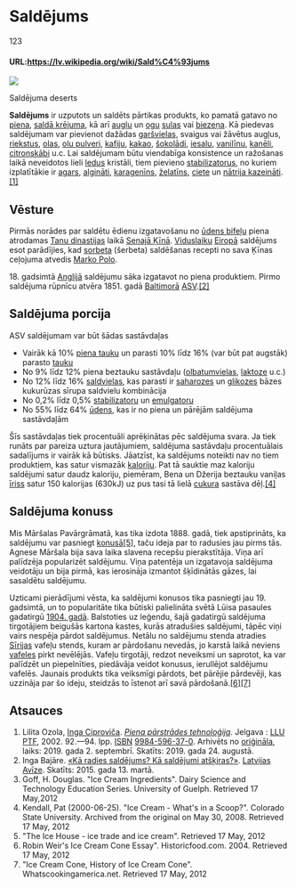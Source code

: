 # Saldējums
123

#### URL:https://lv.wikipedia.org/wiki/Sald%C4%93jums

[![](https://upload.wikimedia.org/wikipedia/commons/3/31/Ice_Cream_dessert_02.jpg)](https://lv.wikipedia.org/wiki/Att%C4%93ls:Ice_Cream_dessert_02.jpg)

Saldējuma deserts

**Saldējums** ir uzputots un saldēts pārtikas produkts, ko pamatā gatavo no [piena](https://lv.wikipedia.org/wiki/Piens "Piens"), [saldā krējuma](https://lv.wikipedia.org/wiki/Saldais_kr%C4%93jums "Saldais krējums"), kā arī [augļu](https://lv.wikipedia.org/wiki/Aug%C4%BCi "Augļi") un [ogu](https://lv.wikipedia.org/wiki/Ogas "Ogas") [sulas](https://lv.wikipedia.org/wiki/Sula "Sula") vai [biezeņa](https://lv.wikipedia.org/w/index.php?title=Biezenis&action=edit&redlink=1 "Biezenis (vēl nav uzrakstīts)"). Kā piedevas saldējumam var pievienot dažādas [garšvielas](https://lv.wikipedia.org/wiki/Gar%C5%A1vielas "Garšvielas"), svaigus vai žāvētus augļus, [riekstus](https://lv.wikipedia.org/wiki/Rieksti "Rieksti"), [olas](https://lv.wikipedia.org/wiki/Olas "Olas"), [olu pulveri](https://lv.wikipedia.org/w/index.php?title=Olu_pulveris&action=edit&redlink=1 "Olu pulveris (vēl nav uzrakstīts)"), [kafiju](https://lv.wikipedia.org/wiki/Kafija "Kafija"), [kakao](https://lv.wikipedia.org/wiki/Kakao "Kakao"), [šokolādi](https://lv.wikipedia.org/wiki/%C5%A0okol%C4%81de "Šokolāde"), [iesalu](https://lv.wikipedia.org/wiki/Iesals "Iesals"), [vanilīnu](https://lv.wikipedia.org/w/index.php?title=Vanil%C4%ABns&action=edit&redlink=1 "Vanilīns (vēl nav uzrakstīts)"), [kanēli](https://lv.wikipedia.org/wiki/Kan%C4%93lis "Kanēlis"), [citronskābi](https://lv.wikipedia.org/wiki/Citronsk%C4%81be "Citronskābe") u.c. Lai saldējumam būtu viendabīga konsistence un ražošanas laikā neveidotos lieli [ledus](https://lv.wikipedia.org/wiki/Ledus "Ledus") kristāli, tiem pievieno [stabilizatorus](https://lv.wikipedia.org/w/index.php?title=Stabilizatori&action=edit&redlink=1 "Stabilizatori (vēl nav uzrakstīts)"), no kuriem izplatītākie ir [agars](https://lv.wikipedia.org/w/index.php?title=Agars&action=edit&redlink=1 "Agars (vēl nav uzrakstīts)"), [algināti](https://lv.wikipedia.org/w/index.php?title=Algin%C4%81ti&action=edit&redlink=1 "Algināti (vēl nav uzrakstīts)"), [karagenīns](https://lv.wikipedia.org/w/index.php?title=Karagen%C4%ABns&action=edit&redlink=1 "Karagenīns (vēl nav uzrakstīts)"), [želatīns](https://lv.wikipedia.org/wiki/%C5%BDelat%C4%ABns "Želatīns"), [ciete](https://lv.wikipedia.org/wiki/Ciete "Ciete") un [nātrija kazeināti](https://lv.wikipedia.org/w/index.php?title=N%C4%81trija_kazein%C4%81ts&action=edit&redlink=1 "Nātrija kazeināts (vēl nav uzrakstīts)").[\[1\]](#cite_note-1)

Vēsture
-----------------------------------------------------------------------------------------------------------------------------------------------------------------------------------------------------------------------------------------------------------------------------

Pirmās norādes par saldētu ēdienu izgatavošanu no [ūdens bifeļu](https://lv.wikipedia.org/wiki/%C5%AAdens_bifelis "Ūdens bifelis") piena atrodamas [Tanu dinastijas](https://lv.wikipedia.org/wiki/Tanu_dinastija "Tanu dinastija") laikā [Senajā Ķīnā](https://lv.wikipedia.org/wiki/Sen%C4%81_%C4%B6%C4%ABna "Senā Ķīna"). [Viduslaiku](https://lv.wikipedia.org/wiki/Viduslaiki "Viduslaiki") [Eiropā](https://lv.wikipedia.org/wiki/Eiropa "Eiropa") saldējums esot parādījies, kad [sorbeta](https://lv.wikipedia.org/wiki/Sorbets "Sorbets") (šerbeta) saldēšanas recepti no sava Ķīnas ceļojuma atvedis [Marko Polo](https://lv.wikipedia.org/wiki/Marko_Polo "Marko Polo").

18\. gadsimtā [Anglijā](https://lv.wikipedia.org/wiki/Anglija "Anglija") saldējumu sāka izgatavot no piena produktiem. Pirmo saldējuma rūpnīcu atvēra 1851. gadā [Baltimorā](https://lv.wikipedia.org/wiki/Baltimora "Baltimora") [ASV](https://lv.wikipedia.org/wiki/ASV "ASV").[\[2\]](#cite_note-2)

Saldējuma porcija
-----------------------------------------------------------------------------------------------------------------------------------------------------------------------------------------------------------------------------------------------------------------------------------------------------------

ASV saldējumam var būt šādas sastāvdaļas

*   Vairāk kā 10% [piena tauku](https://lv.wikipedia.org/w/index.php?title=Piena_tauki&action=edit&redlink=1 "Piena tauki (vēl nav uzrakstīts)") un parasti 10% līdz 16% (var būt pat augstāk) parasto [tauku](https://lv.wikipedia.org/wiki/Tauki "Tauki")
*   No 9% līdz 12% piena beztauku sastāvdaļu ([olbatumvielas](https://lv.wikipedia.org/w/index.php?title=Olbatumvielas&action=edit&redlink=1 "Olbatumvielas (vēl nav uzrakstīts)"), [laktoze](https://lv.wikipedia.org/wiki/Laktoze "Laktoze") u.c.)
*   No 12% līdz 16% [saldvielas](https://lv.wikipedia.org/w/index.php?title=Saldvielas&action=edit&redlink=1 "Saldvielas (vēl nav uzrakstīts)"), kas parasti ir [saharozes](https://lv.wikipedia.org/wiki/Saharoze "Saharoze") un [glikozes](https://lv.wikipedia.org/wiki/Glikoze "Glikoze") bāzes kukurūzas sīrupa saldvielu kombinācija
*   No 0,2% līdz 0,5% [stabilizatoru](https://lv.wikipedia.org/w/index.php?title=Stabilizatori&action=edit&redlink=1 "Stabilizatori (vēl nav uzrakstīts)") un [emulgatoru](https://lv.wikipedia.org/wiki/Emulgatori "Emulgatori")
*   No 55% līdz 64% [ūdens](https://lv.wikipedia.org/wiki/%C5%AAdens "Ūdens"), kas ir no piena un pārējām saldējuma sastāvdaļām

Šīs sastāvdaļas tiek procentuāli aprēķinātas pēc saldējuma svara. Ja tiek runāts par pareiza uztura jautājumiem, saldējuma sastāvdaļu procentuālais sadalījums ir vairāk kā būtisks. Jāatzīst, ka saldējums noteikti nav no tiem produktiem, kas satur vismazāk [kaloriju](https://lv.wikipedia.org/wiki/Kalorijas "Kalorijas"). Pat tā sauktie maz kaloriju saldējumi satur daudz kaloriju, piemēram, Bena un Džerija beztauku vaniļas [īriss](https://lv.wikipedia.org/w/index.php?title=%C4%AAriss&action=edit&redlink=1 "Īriss (vēl nav uzrakstīts)") satur 150 kalorijas (630kJ) uz pus tasi tā lielā [cukura](https://lv.wikipedia.org/wiki/Cukurs "Cukurs") sastāva dēļ.[\[4\]](#cite_note-4)

Saldējuma konuss
--------------------------------------------------------------------------------------------------------------------------------------------------------------------------------------------------------------------------------------------------------------------------------------------------------

Mis Māršalas Pavārgrāmatā, kas tika izdota 1888. gadā, tiek apstiprināts, ka saldējumu var pasniegt [konusā](https://lv.wikipedia.org/wiki/Konuss "Konuss")[\[5\]](#cite_note-5), taču ideja par to radusies jau pirms tās. Agnese Māršala bija sava laika slavena recepšu pierakstītāja. Viņa arī palīdzēja popularizēt saldējumu. Viņa patentēja un izgatavoja saldējuma veidotāju un bija pirmā, kas ierosināja izmantot šķīdinātās gāzes, lai sasaldētu saldējumu.

Uzticami pierādījumi vēsta, ka saldējumi konusos tika pasniegti jau 19. gadsimtā, un to popularitāte tika būtiski palielināta svētā Lūisa pasaules gadatirgū [1904\. gadā](https://lv.wikipedia.org/wiki/1904._gads "1904. gads"). Balstoties uz leģendu, šajā gadatirgū saldējuma tirgotājiem beigušās kartona kastes, kurās atradušies saldējumi, tāpēc viņi vairs nespēja pārdot saldējumus. Netālu no saldējumu stenda atradies [Sīrijas](https://lv.wikipedia.org/wiki/S%C4%ABrija "Sīrija") vafeļu stends, kuram ar pārdošanu nevedās, jo karstā laikā neviens [vafeles](https://lv.wikipedia.org/w/index.php?title=Vafeles&action=edit&redlink=1 "Vafeles (vēl nav uzrakstīts)") pirkt nevēlējās. Vafeļu tirgotāji, redzot neveiksmi un saprotot, ka var palīdzēt un piepelnīties, piedāvāja veidot konusus, ierullējot saldējumu vafelēs. Jaunais produkts tika veiksmīgi pārdots, bet pārējie pārdevēji, kas uzzināja par šo ideju, steidzās to īstenot arī savā pārdošanā.[\[6\]](#cite_note-6)[\[7\]](#cite_note-7)

Atsauces
--------------------------------------------------------------------------------------------------------------------------------------------------------------------------------------------------------------------------------------------------------------------------------

1.   Lilita Ozola, [Inga Ciproviča](https://lv.wikipedia.org/wiki/Inga_Ciprovi%C4%8Da "Inga Ciproviča"). [_Piena pārstrādes tehnoloģija_](https://web.archive.org/web/20190902065147/http://gramatas.lndb.lv/periodika2-viewer/view/index-dev.html#panel:pp%7cissue:/g_001_0302018489%7cpage:96). Jelgava : [LLU PTF](https://lv.wikipedia.org/wiki/Latvijas_Lauksaimniec%C4%ABbas_universit%C4%81tes_P%C4%81rtikas_tehnolo%C4%A3ijas_fakult%C4%81te "Latvijas Lauksaimniecības universitātes Pārtikas tehnoloģijas fakultāte"), 2002. 92.—94. lpp. [ISBN](https://lv.wikipedia.org/wiki/ISBN "ISBN") [9984-596-37-0](https://lv.wikipedia.org/wiki/Special:BookSources/9984-596-37-0 "Special:BookSources/9984-596-37-0"). Arhivēts no [oriģināla](http://gramatas.lndb.lv/periodika2-viewer/view/index-dev.html?#panel:pp%7cissue:/g_001_0302018489%7cpage:96), laiks: 2019. gada 2. septembrī. Skatīts: 2019. gada 24. augustā.
2.   Inga Bajāre. [«Kā radies saldējums? Kā saldējumi atšķiras?»](http://www.la.lv/ka-radies-saldejums-ka-saldejumi-atskiras-2/). [Latvijas Avīze](https://lv.wikipedia.org/wiki/Latvijas_Av%C4%ABze "Latvijas Avīze"). Skatīts: 2015. gada 13. martā.
3.   Goff, H. Douglas. "Ice Cream Ingredients". Dairy Science and Technology Education Series. University of Guelph. Retrieved 17 May,2012
4.   Kendall, Pat (2000-06-25). "Ice Cream - What's in a Scoop?". Colorado State University. Archived from the original on May 30, 2008. Retrieved 17 May, 2012
5.   "The Ice House - ice trade and ice cream". Retrieved 17 May, 2012
6.   Robin Weir's Ice Cream Cone Essay". Historicfood.com. 2004. Retrieved 17 May, 2012
7.   "Ice Cream Cone, History of Ice Cream Cone". Whatscookingamerica.net. Retrieved 17 May, 2012

